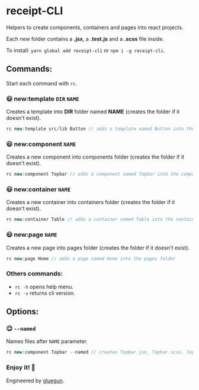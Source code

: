 # receipt-CLI

Helpers to create components, containers and pages into react projects.

Each new folder contains a **.jsx**, a **.test.js** and a **.scss** file inside.

To install: ```yarn global add receipt-cli``` or ```npm i -g receipt-cli```.

## Commands:

Start each command with ```rc```.

### :smiley: new:template `DIR` `NAME`
Creates a template into **DIR** folder named **NAME** (creates the folder if it doesn't exist).

```js
rc new:template src/lib Button // adds a template named Button into the folder src/lib
```

### :smiley: new:component `NAME`
Creates a new component into components folder (creates the folder if it doesn't exist).

```js
rc new:component Topbar // adds a component named Topbar into the components folder
```

### :smiley: new:container `NAME`
Creates a new container into containers folder (creates the folder if it doesn't exist).

```js
rc new:container Table // adds a container named Table into the containers folder
```

### :smiley: new:page `NAME`
Creates a new page into pages folder (creates the folder if it doesn't exist).

```js
rc new:page Home // adds a page named Home into the pages folder
```

### Others commands:
- ```rc -h``` opens help menu.
- ```rc -v``` returns cli version.

## Options:

### :wink: ```--named```
Names files after `NAME` parameter.

```js
rc new:component Topbar --named // creates Topbar.jsx, Topbar.scss, Topbar.test.js into Topbar folder
```

### Enjoy it! :facepunch:


Engineered by [gluegun](https://github.com/infinitered/gluegun).